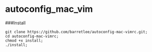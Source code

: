 # autoconfig_mac_vim

###Install

```
git clone https://github.com/barretlee/autoconfig-mac-vimrc.git;
cd autoconfig-mac-vimrc;
chmod +x install;
./install;
```
